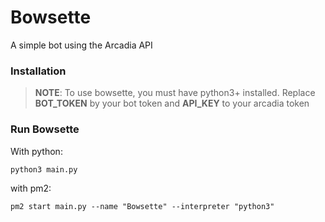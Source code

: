 # Bowsette
A simple bot using the Arcadia API

### Installation
>**NOTE**: To use bowsette, you must have python3+ installed.
Replace **BOT_TOKEN** by your bot token and **API_KEY** to your arcadia token

### Run Bowsette
With python:

```
python3 main.py
``` 

with pm2:

```
pm2 start main.py --name "Bowsette" --interpreter "python3"
```
